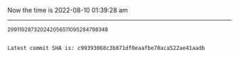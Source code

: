 Now the time is 2022-08-10 01:39:28 am

---

<small>299119287320242056511095284798348</small>

```txt

Latest commit SHA is: c99393068c3b871df0eaafbe70aca522ae41aadb
```
